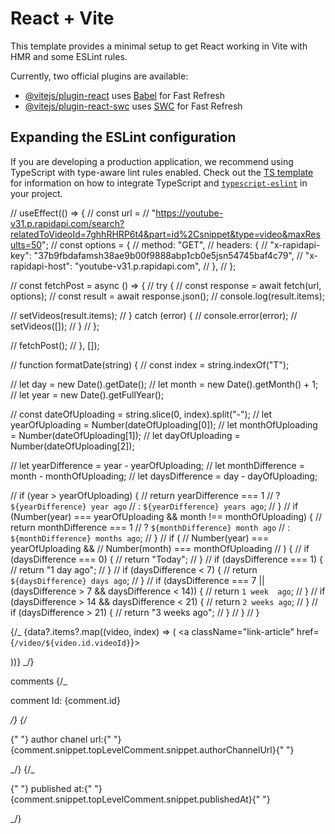 # React + Vite

This template provides a minimal setup to get React working in Vite with HMR and some ESLint rules.

Currently, two official plugins are available:

- [@vitejs/plugin-react](https://github.com/vitejs/vite-plugin-react/blob/main/packages/plugin-react) uses [Babel](https://babeljs.io/) for Fast Refresh
- [@vitejs/plugin-react-swc](https://github.com/vitejs/vite-plugin-react/blob/main/packages/plugin-react-swc) uses [SWC](https://swc.rs/) for Fast Refresh

## Expanding the ESLint configuration

If you are developing a production application, we recommend using TypeScript with type-aware lint rules enabled. Check out the [TS template](https://github.com/vitejs/vite/tree/main/packages/create-vite/template-react-ts) for information on how to integrate TypeScript and [`typescript-eslint`](https://typescript-eslint.io) in your project.

// useEffect(() => {
// const url =
// "https://youtube-v31.p.rapidapi.com/search?relatedToVideoId=7ghhRHRP6t4&part=id%2Csnippet&type=video&maxResults=50";
// const options = {
// method: "GET",
// headers: {
// "x-rapidapi-key": "37b9fbdafamsh38ae9b00f9888abp1cb0e5jsn54745baf4c79",
// "x-rapidapi-host": "youtube-v31.p.rapidapi.com",
// },
// };

// const fetchPost = async () => {
// try {
// const response = await fetch(url, options);
// const result = await response.json();
// console.log(result.items);

// setVideos(result.items);
// } catch (error) {
// console.error(error);
// setVideos([]);
// }
// };

// fetchPost();
// }, []);

// function formatDate(string) {
// const index = string.indexOf("T");

// let day = new Date().getDate();
// let month = new Date().getMonth() + 1;
// let year = new Date().getFullYear();

// const dateOfUploading = string.slice(0, index).split("-");
// let yearOfUploading = Number(dateOfUploading[0]);
// let monthOfUploading = Number(dateOfUploading[1]);
// let dayOfUploading = Number(dateOfUploading[2]);

// let yearDifference = year - yearOfUploading;
// let monthDifference = month - monthOfUploading;
// let daysDifference = day - dayOfUploading;

// if (year > yearOfUploading) {
// return yearDifference === 1
// ? `${yearDifference} year ago`
// : `${yearDifference} years ago`;
// }
// if (Number(year) === yearOfUploading && month !== monthOfUploading) {
// return monthDifference === 1
// ? `${monthDifference} month ago`
// : `${monthDifference} months ago`;
// }
// if (
// Number(year) === yearOfUploading &&
// Number(month) === monthOfUploading
// ) {
// if (daysDifference === 0) {
// return "Today";
// }
// if (daysDifference === 1) {
// return "1 day ago";
// }
// if (daysDifference < 7) {
// return `${daysDifference} days ago`;
// }
// if (daysDifference === 7 || (daysDifference > 7 && daysDifference < 14)) {
// return `1 week  ago`;
// }
// if (daysDifference > 14 && daysDifference < 21) {
// return `2 weeks ago`;
// }
// if (daysDifference > 21) {
// return "3 weeks ago";
// }
// }
// }

{/\_ {data?.items?.map((video, index) => (
<a className="link-article" href={`/video/${video.id.videoId}`}>

<Article
                key={index}
                thumbnail={video.snippet.thumbnails.default.url}
                title={video.snippet.title}
                chanel={video.snippet.channelTitle}
                time={formatDate(video.snippet.publishedAt)}
              />
</a>
))} _/}

comments
{/_ <p> comment Id: {comment.id} </p> _/}
{/_ <p>
{" "}
author chanel url:{" "}
{comment.snippet.topLevelComment.snippet.authorChannelUrl}{" "}
</p> _/}
{/_ <p>
{" "}
published at:{" "}
{comment.snippet.topLevelComment.snippet.publishedAt}{" "}
</p> _/}
